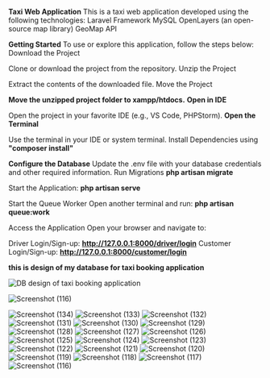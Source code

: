 **Taxi Web Application**
This is a taxi web application developed using the following technologies:
Laravel Framework
MySQL
OpenLayers (an open-source map library)
GeoMap API

**Getting Started**
To use or explore this application, follow the steps below:
Download the Project

Clone or download the project from the repository.
Unzip the Project

Extract the contents of the downloaded file.
Move the Project

**Move the unzipped project folder to xampp/htdocs.**
**Open in IDE**

Open the project in your favorite IDE (e.g., VS Code, PHPStorm).
**Open the Terminal**

Use the terminal in your IDE or system terminal.
Install Dependencies using
**"composer install"**

**Configure the Database**
Update the .env file with your database credentials and other required information.
Run Migrations
**php artisan migrate**

Start the Application:
**php artisan serve**

Start the Queue Worker
Open another terminal and run:
**php artisan queue:work**

Access the Application
Open your browser and navigate to:

Driver Login/Sign-up: **http://127.0.0.1:8000/driver/login**
Customer Login/Sign-up: **http://127.0.0.1:8000/customer/login**

**this is design of my database for taxi booking application**

![DB design of taxi booking application](https://github.com/user-attachments/assets/684fbb72-101f-4d37-b6f7-0703b0aa44f8)


![Screenshot (116)](https://github.com/user-attachments/assets/0077314e-ed7d-4c7a-9040-455bca39076f)

![Screenshot (134)](https://github.com/user-attachments/assets/31731d55-f148-42d8-9c87-4ba1ef8d4eac)
![Screenshot (133)](https://github.com/user-attachments/assets/90d3aa00-b77c-488b-b6cc-52f743ce0d01)
![Screenshot (132)](https://github.com/user-attachments/assets/498c3c45-9142-48e1-9b88-a9e78b66d842)
![Screenshot (131)](https://github.com/user-attachments/assets/edf8f961-7df7-4b66-a319-7ec2c1e6e929)
![Screenshot (130)](https://github.com/user-attachments/assets/d5f41e34-89d5-463d-8086-29de0abd4284)
![Screenshot (129)](https://github.com/user-attachments/assets/79c85c97-9607-4baf-8ab6-cca1e0c332e2)
![Screenshot (128)](https://github.com/user-attachments/assets/3b2d5199-8df0-4016-b3b5-e0b27cf3cbdc)
![Screenshot (127)](https://github.com/user-attachments/assets/2030ae73-edf9-447f-aaf3-343e14253b3a)
![Screenshot (126)](https://github.com/user-attachments/assets/161ba56b-c968-4e81-8845-21a9eea67f74)
![Screenshot (125)](https://github.com/user-attachments/assets/dbcd75e3-2e49-41d4-85b1-68cefd0c68b7)
![Screenshot (124)](https://github.com/user-attachments/assets/eef3042c-6de3-4b4b-ae29-e8189fa9abe5)
![Screenshot (123)](https://github.com/user-attachments/assets/37f1c83f-705c-4608-92b2-919e490f983c)
![Screenshot (122)](https://github.com/user-attachments/assets/7c808481-89cb-47dc-b8de-bee4ab2db66c)
![Screenshot (121)](https://github.com/user-attachments/assets/585719f9-3ad2-4433-8707-d8c9d1690826)
![Screenshot (120)](https://github.com/user-attachments/assets/07f8d1ef-cfeb-4e00-97a6-4d95726ac3c6)
![Screenshot (119)](https://github.com/user-attachments/assets/7b31bf91-0f6c-4783-9f3a-fe213b1a9bc5)
![Screenshot (118)](https://github.com/user-attachments/assets/6c86e33a-7bb2-46ba-b722-23a82489d045)
![Screenshot (117)](https://github.com/user-attachments/assets/c484b69d-0cd2-4131-b0b5-3f9f0b3893ac)
![Screenshot (116)](https://github.com/user-attachments/assets/a6e02287-7502-43db-a572-f1058b61c3c8)
